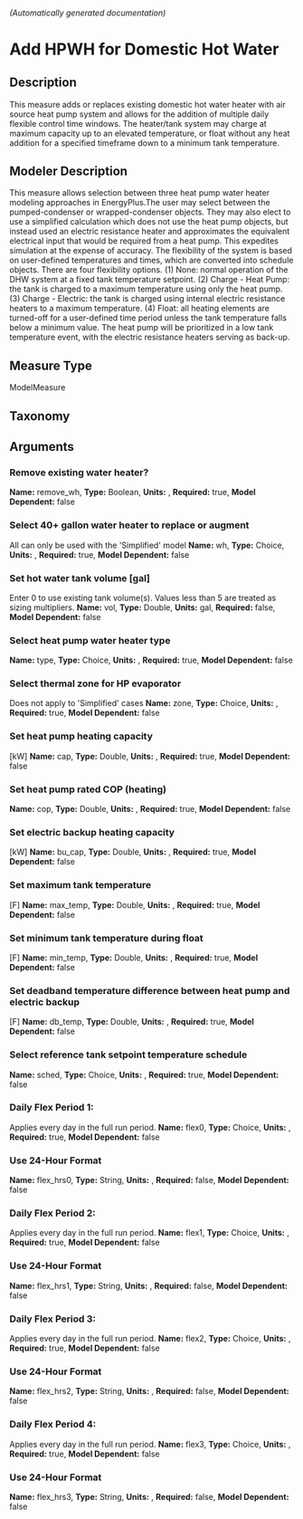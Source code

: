 

###### (Automatically generated documentation)

# Add HPWH for Domestic Hot Water

## Description
This measure adds or replaces existing domestic hot water heater with air source heat pump system and allows for the addition of multiple daily flexible control time windows. The heater/tank system may charge at maximum capacity up to an elevated temperature, or float without any heat addition for a specified timeframe down to a minimum tank temperature.

## Modeler Description
This measure allows selection between three heat pump water heater modeling approaches in EnergyPlus.The user may select between the pumped-condenser or wrapped-condenser objects. They may also elect to use a simplified calculation which does not use the heat pump objects, but instead used an electric resistance heater and approximates the equivalent electrical input that would be required from a heat pump. This expedites simulation at the expense of accuracy. 
The flexibility of the system is based on user-defined temperatures and times, which are converted into schedule objects. There are four flexibility options. (1) None: normal operation of the DHW system at a fixed tank temperature setpoint. (2) Charge - Heat Pump: the tank is charged to a maximum temperature using only the heat pump. (3) Charge - Electric: the tank is charged using internal electric resistance heaters to a maximum temperature. (4) Float: all heating elements are turned-off for a user-defined time period unless the tank temperature falls below a minimum value. The heat pump will be prioritized in a low tank temperature event, with the electric resistance heaters serving as back-up. 


## Measure Type
ModelMeasure

## Taxonomy


## Arguments


### Remove existing water heater?

**Name:** remove_wh,
**Type:** Boolean,
**Units:** ,
**Required:** true,
**Model Dependent:** false

### Select 40+ gallon water heater to replace or augment
All can only be used with the 'Simplified' model
**Name:** wh,
**Type:** Choice,
**Units:** ,
**Required:** true,
**Model Dependent:** false

### Set hot water tank volume [gal]
Enter 0 to use existing tank volume(s). Values less than 5 are treated as sizing multipliers.
**Name:** vol,
**Type:** Double,
**Units:** gal,
**Required:** false,
**Model Dependent:** false

### Select heat pump water heater type

**Name:** type,
**Type:** Choice,
**Units:** ,
**Required:** true,
**Model Dependent:** false

### Select thermal zone for HP evaporator
Does not apply to 'Simplified' cases
**Name:** zone,
**Type:** Choice,
**Units:** ,
**Required:** true,
**Model Dependent:** false

### Set heat pump heating capacity
[kW]
**Name:** cap,
**Type:** Double,
**Units:** ,
**Required:** true,
**Model Dependent:** false

### Set heat pump rated COP (heating)

**Name:** cop,
**Type:** Double,
**Units:** ,
**Required:** true,
**Model Dependent:** false

### Set electric backup heating capacity
[kW]
**Name:** bu_cap,
**Type:** Double,
**Units:** ,
**Required:** true,
**Model Dependent:** false

### Set maximum tank temperature
[F]
**Name:** max_temp,
**Type:** Double,
**Units:** ,
**Required:** true,
**Model Dependent:** false

### Set minimum tank temperature during float
[F]
**Name:** min_temp,
**Type:** Double,
**Units:** ,
**Required:** true,
**Model Dependent:** false

### Set deadband temperature difference between heat pump and electric backup
[F]
**Name:** db_temp,
**Type:** Double,
**Units:** ,
**Required:** true,
**Model Dependent:** false

### Select reference tank setpoint temperature schedule

**Name:** sched,
**Type:** Choice,
**Units:** ,
**Required:** true,
**Model Dependent:** false

### Daily Flex Period 1:
Applies every day in the full run period.
**Name:** flex0,
**Type:** Choice,
**Units:** ,
**Required:** true,
**Model Dependent:** false

### Use 24-Hour Format

**Name:** flex_hrs0,
**Type:** String,
**Units:** ,
**Required:** false,
**Model Dependent:** false

### Daily Flex Period 2:
Applies every day in the full run period.
**Name:** flex1,
**Type:** Choice,
**Units:** ,
**Required:** true,
**Model Dependent:** false

### Use 24-Hour Format

**Name:** flex_hrs1,
**Type:** String,
**Units:** ,
**Required:** false,
**Model Dependent:** false

### Daily Flex Period 3:
Applies every day in the full run period.
**Name:** flex2,
**Type:** Choice,
**Units:** ,
**Required:** true,
**Model Dependent:** false

### Use 24-Hour Format

**Name:** flex_hrs2,
**Type:** String,
**Units:** ,
**Required:** false,
**Model Dependent:** false

### Daily Flex Period 4:
Applies every day in the full run period.
**Name:** flex3,
**Type:** Choice,
**Units:** ,
**Required:** true,
**Model Dependent:** false

### Use 24-Hour Format

**Name:** flex_hrs3,
**Type:** String,
**Units:** ,
**Required:** false,
**Model Dependent:** false




